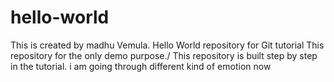 # hello-world 
This is created by madhu Vemula.
Hello World repository for Git tutorial
This repository for the only demo purpose./
This repository is built step by step in the tutorial.
i am going through different kind of emotion now
